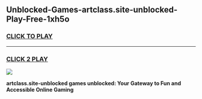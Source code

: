 
## Unblocked-Games-artclass.site-unblocked-Play-Free-1xh5o
<h3>
<a href="https://premium76.site?title=artclass.site-unblocked&ref=10A">CLICK TO PLAY</a></h3>
<hr>

<h3>
<a href="https://premium76.site?title=artclass.site-unblocked&ref=10A">CLICK 2 PLAY</a>
  
</h3>

<a href="https://premium76.site?title=artclass.site-unblocked&ref=10A"><img src="https://clearcache.store/games.png"></a>


**artclass.site-unblocked games unblocked: Your Gateway to Fun and Accessible Online Gaming**
